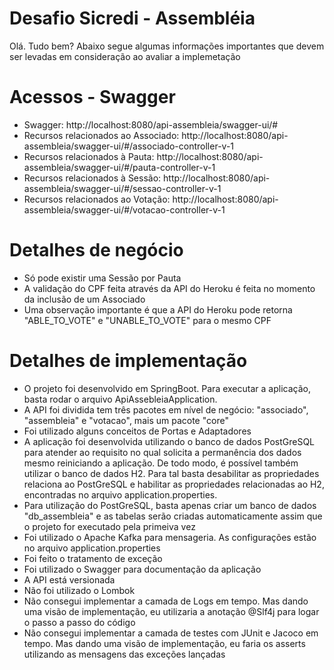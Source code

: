 # Desafio Sicredi - Assembléia

Olá. Tudo bem? Abaixo segue algumas informações importantes que devem ser levadas em consideração ao avaliar a implemetação

# Acessos - Swagger

* Swagger: http://localhost:8080/api-assembleia/swagger-ui/#
* Recursos relacionados ao Associado: http://localhost:8080/api-assembleia/swagger-ui/#/associado-controller-v-1
* Recursos relacionados à Pauta: http://localhost:8080/api-assembleia/swagger-ui/#/pauta-controller-v-1
* Recursos relacionados à Sessão: http://localhost:8080/api-assembleia/swagger-ui/#/sessao-controller-v-1
* Recursos relacionados ao Votação: http://localhost:8080/api-assembleia/swagger-ui/#/votacao-controller-v-1

# Detalhes de negócio

* Só pode existir uma Sessão por Pauta
* A validação do CPF feita através da API do Heroku é feita no momento da inclusão de um Associado
* Uma observação importante é que a API do Heroku pode retorna "ABLE_TO_VOTE" e "UNABLE_TO_VOTE" para o mesmo CPF


# Detalhes de implementação
* O projeto foi desenvolvido em SpringBoot. Para executar a aplicação, basta rodar o arquivo ApiAssebleiaApplication.
* A API foi dividida tem três pacotes em nível de negócio: "associado", "assembleia" e "votacao", mais um pacote "core"
* Foi utilizado alguns conceitos de Portas e Adaptadores
* A aplicação foi desenvolvida utilizando o banco de dados PostGreSQL para atender ao requisito no qual solicita a permanência dos dados mesmo reiniciando a aplicação. De todo modo, é possível também utilizar o banco de dados H2. Para tal basta desabilitar as propriedades relaciona ao PostGreSQL e habilitar as propriedades relacionadas ao H2, encontradas no arquivo application.properties.
* Para utilização do PostGreSQL, basta apenas criar um banco de dados "db_assembleia" e as tabelas serão criadas automaticamente assim que o projeto for executado pela primeiva vez
* Foi utilizado o Apache Kafka para mensageria. As configurações estão no arquivo application.properties 
* Foi feito o tratamento de exceção
* Foi utilizado o Swagger para documentação da aplicação
* A API está versionada  
* Não foi utilizado o Lombok
* Não consegui implementar a camada de Logs em tempo. Mas dando uma visão de implementação, eu utilizaria a anotação @Slf4j para logar o passo a passo do código
* Não consegui implementar a camada de testes com JUnit e Jacoco em tempo. Mas dando uma visão de implementação, eu faria os asserts utilizando as mensagens das exceções lançadas
